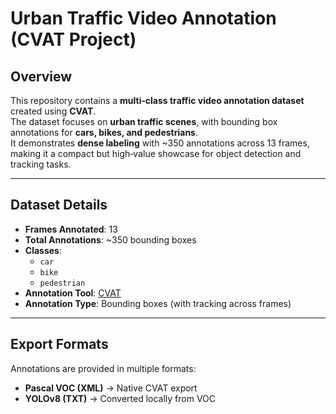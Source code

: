 # Urban Traffic Video Annotation (CVAT Project)

## Overview
This repository contains a **multi‑class traffic video annotation dataset** created using **CVAT**.  
The dataset focuses on **urban traffic scenes**, with bounding box annotations for **cars, bikes, and pedestrians**.  
It demonstrates **dense labeling** with ~350 annotations across 13 frames, making it a compact but high‑value showcase for object detection and tracking tasks.

---

## Dataset Details
- **Frames Annotated**: 13  
- **Total Annotations**: ~350 bounding boxes  
- **Classes**:  
  - `car`  
  - `bike`  
  - `pedestrian`  
- **Annotation Tool**: [CVAT](https://cvat.ai)  
- **Annotation Type**: Bounding boxes (with tracking across frames)  

---

## Export Formats
Annotations are provided in multiple formats:
- **Pascal VOC (XML)** → Native CVAT export  
- **YOLOv8 (TXT)** → Converted locally from VOC 